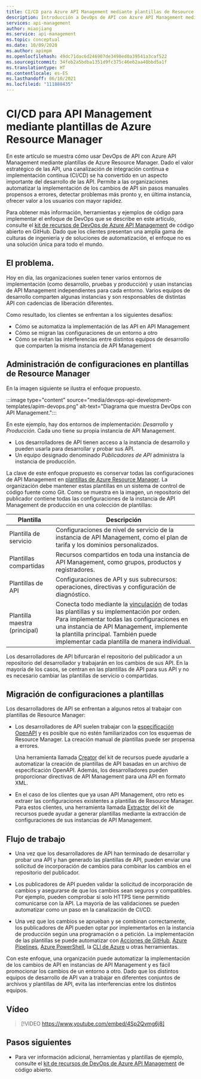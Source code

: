 ```yaml
---
title: CI/CD para Azure API Management mediante plantillas de Resource Manager
description: Introducción a DevOps de API con Azure API Management mediante plantillas de Azure Resource Manager para administrar implementaciones de API en una canalización de CI/CD
services: api-management
author: miaojiang
ms.service: api-management
ms.topic: conceptual
ms.date: 10/09/2020
ms.author: apimpm
ms.openlocfilehash: 49dc71dac6d246907de3498ed0a39541a3caf522
ms.sourcegitcommit: 34feb2a5bdba1351d9fc375c46e62aa40bbd5a1f
ms.translationtype: HT
ms.contentlocale: es-ES
ms.lasthandoff: 06/10/2021
ms.locfileid: "111888435"
---
```

# <a name="cicd-for-api-management-using-azure-resource-manager-templates"></a>CI/CD para API Management mediante plantillas de Azure Resource Manager

En este artículo se muestra cómo usar DevOps de API con Azure API Management mediante plantillas de Azure Resource Manager. Dado el valor estratégico de las API, una canalización de integración continua e implementación continua (CI/CD) se ha convertido en un aspecto importante del desarrollo de las API. Permite a las organizaciones automatizar la implementación de los cambios de API sin pasos manuales propensos a errores, detectar problemas más pronto y, en última instancia, ofrecer valor a los usuarios con mayor rapidez. 

Para obtener más información, herramientas y ejemplos de código para implementar el enfoque de DevOps que se describe en este artículo, consulte el [kit de recursos de DevOps de Azure API Management](https://github.com/Azure/azure-api-management-devops-resource-kit) de código abierto en GitHub. Dado que los clientes presentan una amplia gama de culturas de ingeniería y de soluciones de automatización, el enfoque no es una solución única para todo el mundo.

## <a name="the-problem"></a>El problema.

Hoy en día, las organizaciones suelen tener varios entornos de implementación (como desarrollo, pruebas y producción) y usan instancias de API Management independientes para cada entorno. Varios equipos de desarrollo comparten algunas instancias y son responsables de distintas API con cadencias de liberación diferentes.

Como resultado, los clientes se enfrentan a los siguientes desafíos:

* Cómo se automatiza la implementación de las API en API Management
* Cómo se migran las configuraciones de un entorno a otro
* Cómo se evitan las interferencias entre distintos equipos de desarrollo que comparten la misma instancia de API Management

## <a name="manage-configurations-in-resource-manager-templates"></a>Administración de configuraciones en plantillas de Resource Manager

En la imagen siguiente se ilustra el enfoque propuesto. 

:::image type="content" source="media/devops-api-development-templates/apim-devops.png" alt-text="Diagrama que muestra DevOps con API Management.":::

En este ejemplo, hay dos entornos de implementación: *Desarrollo* y *Producción*. Cada uno tiene su propia instancia de API Management. 

* Los desarrolladores de API tienen acceso a la instancia de desarrollo y pueden usarla para desarrollar y probar sus API. 
* Un equipo designado denominado *Publicadores de API* administra la instancia de producción.

La clave de este enfoque propuesto es conservar todas las configuraciones de API Management en [plantillas de Azure Resource Manager](../azure-resource-manager/templates/syntax.md). La organización debe mantener estas plantillas en un sistema de control de código fuente como Git. Como se muestra en la imagen, un repositorio del publicador contiene todas las configuraciones de la instancia de API Management de producción en una colección de plantillas:

|Plantilla  |Descripción  |
|---------|---------|
|Plantilla de servicio     | Configuraciones de nivel de servicio de la instancia de API Management, como el plan de tarifa y los dominios personalizados.         |
|Plantillas compartidas     |  Recursos compartidos en toda una instancia de API Management, como grupos, productos y registradores.    |
|Plantillas de API     |  Configuraciones de API y sus subrecursos: operaciones, directivas y configuración de diagnóstico.        |
|Plantilla maestra (principal)     |   Conecta todo mediante la [vinculación](../azure-resource-manager/templates/linked-templates.md) de todas las plantillas y su implementación por orden. Para implementar todas las configuraciones en una instancia de API Management, implemente la plantilla principal. También puede implementar cada plantilla de manera individual.       |

Los desarrolladores de API bifurcarán el repositorio del publicador a un repositorio del desarrollador y trabajarán en los cambios de sus API. En la mayoría de los casos, se centran en las plantillas de API para sus API y no es necesario cambiar las plantillas de servicio o compartidas.

## <a name="migrate-configurations-to-templates"></a>Migración de configuraciones a plantillas
Los desarrolladores de API se enfrentan a algunos retos al trabajar con plantillas de Resource Manager:

* Los desarrolladores de API suelen trabajar con la [especificación OpenAPI](https://github.com/OAI/OpenAPI-Specification) y es posible que no estén familiarizados con los esquemas de Resource Manager. La creación manual de plantillas puede ser propensa a errores. 

   Una herramienta llamada [Creator](https://github.com/Azure/azure-api-management-devops-resource-kit/blob/master/src/APIM_ARMTemplate/README.md#Creator) del kit de recursos puede ayudarle a automatizar la creación de plantillas de API basadas en un archivo de especificación OpenAPI. Además, los desarrolladores pueden proporcionar directivas de API Management para una API en formato XML. 

* En el caso de los clientes que ya usan API Management, otro reto es extraer las configuraciones existentes a plantillas de Resource Manager. Para estos clientes, una herramienta llamada [Extractor](https://github.com/Azure/azure-api-management-devops-resource-kit/blob/master/src/APIM_ARMTemplate/README.md#extractor) del kit de recursos puede ayudar a generar plantillas mediante la extracción de configuraciones de sus instancias de API Management.  

## <a name="workflow"></a>Flujo de trabajo

* Una vez que los desarrolladores de API han terminado de desarrollar y probar una API y han generado las plantillas de API, pueden enviar una solicitud de incorporación de cambios para combinar los cambios en el repositorio del publicador. 

* Los publicadores de API pueden validar la solicitud de incorporación de cambios y asegurarse de que los cambios sean seguros y compatibles. Por ejemplo, pueden comprobar si solo HTTPS tiene permitido comunicarse con la API. La mayoría de las validaciones se pueden automatizar como un paso en la canalización de CI/CD.

* Una vez que los cambios se aprueban y se combinan correctamente, los publicadores de API pueden optar por implementarlos en la instancia de producción según una programación o a petición. La implementación de las plantillas se puede automatizar con [Acciones de GitHub](https://github.com/Azure/apimanagement-devops-samples), [Azure Pipelines](/azure/devops/pipelines), [Azure PowerShell](../azure-resource-manager/templates/deploy-powershell.md), la [CLI de Azure](../azure-resource-manager/templates/deploy-cli.md) u otras herramientas.


Con este enfoque, una organización puede automatizar la implementación de los cambios de API en instancias de API Management y es fácil promocionar los cambios de un entorno a otro. Dado que los distintos equipos de desarrollo de API van a trabajar en diferentes conjuntos de archivos y plantillas de API, evita las interferencias entre los distintos equipos.

## <a name="video"></a>Vídeo

> [!VIDEO https://www.youtube.com/embed/4Sp2Qvmg6j8]

## <a name="next-steps"></a>Pasos siguientes

- Para ver información adicional, herramientas y plantillas de ejemplo, consulte el [kit de recursos de DevOps de Azure API Management](https://github.com/Azure/azure-api-management-devops-resource-kit) de código abierto.